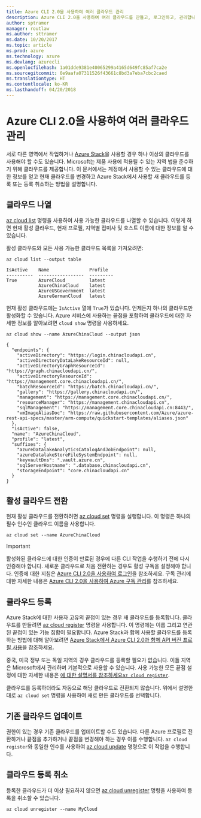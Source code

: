 ```yaml
---
title: Azure CLI 2.0을 사용하여 여러 클라우드 관리
description: Azure CLI 2.0을 사용하여 여러 클라우드를 만들고, 로그인하고, 관리합니다.
author: sptramer
manager: routlaw
ms.author: sttramer
ms.date: 10/20/2017
ms.topic: article
ms.prod: azure
ms.technology: azure
ms.devlang: azurecli
ms.openlocfilehash: 1a01dde9381e40065299a4165d649fc85af7ca2e
ms.sourcegitcommit: 0e9aafa07311526f43661c8bd3a7eba7cbc2caed
ms.translationtype: HT
ms.contentlocale: ko-KR
ms.lasthandoff: 04/20/2018
---
```

# <a name="managing-multiple-clouds-with-azure-cli-20"></a>Azure CLI 2.0을 사용하여 여러 클라우드 관리

서로 다른 영역에서 작업하거나 [Azure Stack](https://docs.microsoft.com/azure/azure-stack/user/)을 사용할 경우 하나 이상의 클라우드를 사용해야 할 수도 있습니다. Microsoft는 제품 사용에 적용될 수 있는 지역 법을 준수하기 위해 클라우드를 제공합니다. 이 문서에서는 계정에서 사용할 수 있는 클라우드에 대한 정보를 얻고 현재 클라우드를 변경하고 Azure Stack에서 사용할 새 클라우드를 등록 또는 등록 취소하는 방법을 설명합니다.

## <a name="listing-clouds"></a>클라우드 나열

[az cloud list](/cli/azure/cloud#az-cloud-list) 명령을 사용하여 사용 가능한 클라우드를 나열할 수 있습니다. 이렇게 하면 현재 활성 클라우드, 현재 프로필, 지역별 접미사 및 호스트 이름에 대한 정보를 알 수 있습니다.

활성 클라우드와 모든 사용 가능한 클라우드 목록을 가져오려면:

```azurecli
az cloud list --output table
```

```output
IsActive    Name               Profile
----------  -----------------  ---------
True        AzureCloud         latest
            AzureChinaCloud    latest
            AzureUSGovernment  latest
            AzureGermanCloud   latest
```

현재 활성 클라우드에는 `IsActive` 열에 `True`가 있습니다. 언제든지 하나의 클라우드만 활성화할 수 있습니다. Azure 서비스에 사용하는 끝점을 포함하여 클라우드에 대한 자세한 정보를 알아보려면 `cloud show` 명령을 사용하세요.

```azurecli
az cloud show --name AzureChinaCloud --output json
```

```output
{
  "endpoints": {
    "activeDirectory": "https://login.chinacloudapi.cn",
    "activeDirectoryDataLakeResourceId": null,
    "activeDirectoryGraphResourceId": "https://graph.chinacloudapi.cn/",
    "activeDirectoryResourceId": "https://management.core.chinacloudapi.cn/",
    "batchResourceId": "https://batch.chinacloudapi.cn/",
    "gallery": "https://gallery.chinacloudapi.cn/",
    "management": "https://management.core.chinacloudapi.cn/",
    "resourceManager": "https://management.chinacloudapi.cn",
    "sqlManagement": "https://management.core.chinacloudapi.cn:8443/",
    "vmImageAliasDoc": "https://raw.githubusercontent.com/Azure/azure-rest-api-specs/master/arm-compute/quickstart-templates/aliases.json"
  },
  "isActive": false,
  "name": "AzureChinaCloud",
  "profile": "latest",
  "suffixes": {
    "azureDatalakeAnalyticsCatalogAndJobEndpoint": null,
    "azureDatalakeStoreFileSystemEndpoint": null,
    "keyvaultDns": ".vault.azure.cn",
    "sqlServerHostname": ".database.chinacloudapi.cn",
    "storageEndpoint": "core.chinacloudapi.cn"
  }
}
```

## <a name="switching-the-active-cloud"></a>활성 클라우드 전환

현재 활성 클라우드를 전환하려면 [az cloud set](/cli/azure/cloud#az-cloud-set) 명령을 실행합니다. 이 명령은 하나의 필수 인수인 클라우드 이름을 사용합니다.

```azurecli
az cloud set --name AzureChinaCloud
```

> [!IMPORTANT]
> 활성화된 클라우드에 대한 인증이 만료된 경우에 다른 CLI 작업을 수행하기 전에 다시 인증해야 합니다. 새로운 클라우드로 처음 전환하는 경우도 활성 구독을 설정해야 합니다.
> 인증에 대한 지침은 [Azure CLI 2.0을 사용하여 로그인](authenticate-azure-cli.md)을 참조하세요. 구독 관리에 대한 자세한 내용은 [Azure CLI 2.0을 사용하여 Azure 구독 관리](manage-azure-subscriptions-azure-cli.md)를 참조하세요.

## <a name="register-a-cloud"></a>클라우드 등록

Azure Stack에 대한 사용자 고유의 끝점이 있는 경우 새 클라우드를 등록합니다. 클라우드를 만들려면 [az cloud register](/cli/azure/cloud#az-cloud-register) 명령을 사용합니다. 이 명령에는 이름 그리고 연관된 끝점이 있는 기능 집합이 필요합니다. Azure Stack과 함께 사용할 클라우드를 등록하는 방법에 대해 알아보려면 [Azure Stack에서 Azure CLI 2.0과 함께 API 버전 프로필 사용](/azure/azure-stack/user/azure-stack-version-profiles-azurecli2#connect-to-azure-stack)을 참조하세요.

중국, 미국 정부 또는 독일 지역의 경우 클라우드를 등록할 필요가 없습니다. 이들 지역은 Microsoft에서 관리하며 기본적으로 사용할 수 있습니다.  사용 가능한 모든 끝점 설정에 대한 자세한 내용은 [에 대한  설명서를 참조하세요`az cloud register`](/cli/azure/cloud#az-cloud-register).

클라우드를 등록하더라도 자동으로 해당 클라우드로 전환되지 않습니다. 위에서 설명한 대로 `az cloud set` 명령을 사용하여 새로 만든 클라우드를 선택합니다.

## <a name="update-an-existing-cloud"></a>기존 클라우드 업데이트

권한이 있는 경우 기존 클라우드를 업데이트할 수도 있습니다. 다른 Azure 프로필로 전환하거나 끝점을 추가하거나 끝점을 변경해야 하는 경우 이를 수행합니다.
`az cloud register`와 동일한 인수를 사용하여 [az cloud update](/cli/azure/cloud#az-cloud-update) 명령으로 이 작업을 수행합니다.

## <a name="unregister-a-cloud"></a>클라우드 등록 취소

등록한 클라우드가 더 이상 필요하지 않으면 [az cloud unregister](/cli/azure/cloud#az-cloud-unregister) 명령을 사용하여 등록을 취소할 수 있습니다.

```azurecli
az cloud unregister --name MyCloud
```
